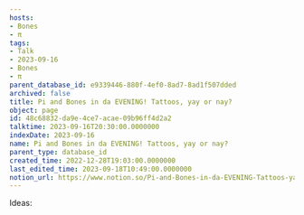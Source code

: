 ```yaml
---
hosts:
- Bones
- π
tags:
- Talk
- 2023-09-16
- Bones
- π
parent_database_id: e9339446-880f-4ef0-8ad7-8ad1f507dded
archived: false
title: Pi and Bones in da EVENING! Tattoos, yay or nay?
object: page
id: 48c68832-da9e-4ce7-acae-09b96ff4d2a2
talktime: 2023-09-16T20:30:00.0000000
indexDate: 2023-09-16
name: Pi and Bones in da EVENING! Tattoos, yay or nay?
parent_type: database_id
created_time: 2022-12-28T19:03:00.0000000
last_edited_time: 2023-09-18T10:49:00.0000000
notion_url: https://www.notion.so/Pi-and-Bones-in-da-EVENING-Tattoos-yay-or-nay-48c68832da9e4ce7acae09b96ff4d2a2
---
```


Ideas:
























